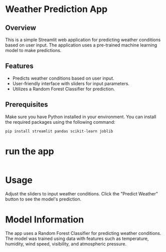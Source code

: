 # Weather Prediction App

## Overview

This is a simple Streamlit web application for predicting weather conditions based on user input. The application uses a pre-trained machine learning model to make predictions.

## Features

- Predicts weather conditions based on user input.
- User-friendly interface with sliders for input parameters.
- Utilizes a Random Forest Classifier for prediction.

## Prerequisites

Make sure you have Python installed in your environment. You can install the required packages using the following command:

```bash
pip install streamlit pandas scikit-learn joblib
```
# run the app
```streamlit run app.py
```
# Usage
Adjust the sliders to input weather conditions.
Click the "Predict Weather" button to see the model's prediction.

# Model Information
The app uses a Random Forest Classifier for predicting weather conditions. The model was trained using data with features such as temperature, humidity, wind speed, visibility, and atmospheric pressure.


